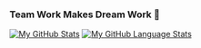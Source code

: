 ### Team Work Makes Dream Work 👋

[![My GitHub Stats](https://github-readme-stats.vercel.app/api/?username=dkhos17&count_private=true&theme=tokyonight&showicons=true)]()
[![My GitHub Language Stats](https://github-readme-stats.vercel.app/api/top-langs/?username=dkhos17&langs_count=9&theme=tokyonight)]()
<!--
**dkhos17/dkhos17** is a ✨ _special_ ✨ repository because its `README.md` (this file) appears on your GitHub profile.

Here are some ideas to get you started:

- 🔭 I’m currently working on ...
- 🌱 I’m currently learning ...
- 👯 I’m looking to collaborate on ...
- 🤔 I’m looking for help with ...
- 💬 Ask me about ...
- 📫 How to reach me: ...
- 😄 Pronouns: ...
- ⚡ Fun fact: ...
-->
